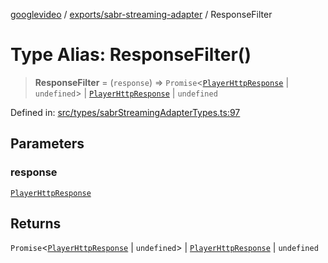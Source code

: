 [googlevideo](../../../README.md) / [exports/sabr-streaming-adapter](../README.md) / ResponseFilter

# Type Alias: ResponseFilter()

> **ResponseFilter** = (`response`) => `Promise`\<[`PlayerHttpResponse`](../interfaces/PlayerHttpResponse.md) \| `undefined`\> \| [`PlayerHttpResponse`](../interfaces/PlayerHttpResponse.md) \| `undefined`

Defined in: [src/types/sabrStreamingAdapterTypes.ts:97](https://github.com/LuanRT/googlevideo/blob/dbf946453f309f019ca5c8a163ede31e16e7831d/src/types/sabrStreamingAdapterTypes.ts#L97)

## Parameters

### response

[`PlayerHttpResponse`](../interfaces/PlayerHttpResponse.md)

## Returns

`Promise`\<[`PlayerHttpResponse`](../interfaces/PlayerHttpResponse.md) \| `undefined`\> \| [`PlayerHttpResponse`](../interfaces/PlayerHttpResponse.md) \| `undefined`
